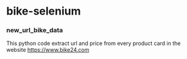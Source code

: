 # bike-selenium
### new_url_bike_data 
This python code extract url and price from every product card in the website https://www.bike24.com

